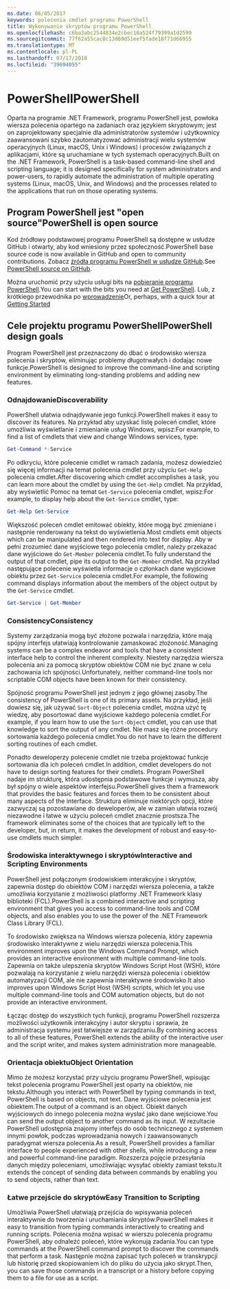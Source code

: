 ```yaml
---
ms.date: 06/05/2017
keywords: polecenia cmdlet programu PowerShell
title: Wykonywanie skryptów programu PowerShell
ms.openlocfilehash: c6ba3abc2544834e2cbec16a524f79399a1d2599
ms.sourcegitcommit: 77f62a55cac8c13d69d51eef5fade18f71d66955
ms.translationtype: MT
ms.contentlocale: pl-PL
ms.lasthandoff: 07/17/2018
ms.locfileid: "39094055"
---
```

# <a name="powershell"></a><span data-ttu-id="4c967-103">PowerShell</span><span class="sxs-lookup"><span data-stu-id="4c967-103">PowerShell</span></span>

<span data-ttu-id="4c967-104">Oparta na programie .NET Framework, programu PowerShell jest, powłoka wiersza polecenia opartego na zadaniach oraz językiem skryptowym; jest on zaprojektowany specjalnie dla administratorów systemów i użytkownicy zaawansowani szybko zautomatyzować administracji wielu systemów operacyjnych (Linux, macOS, Unix i Windows) i procesów związanych z aplikacjami, które są uruchamiane w tych systemach operacyjnych.</span><span class="sxs-lookup"><span data-stu-id="4c967-104">Built on the .NET Framework, PowerShell is a task-based command-line shell and scripting language; it is designed specifically for system administrators and power-users, to rapidly automate the administration of multiple operating systems (Linux, macOS, Unix, and Windows) and the processes related to the applications that run on those operating systems.</span></span>

## <a name="powershell-is-open-source"></a><span data-ttu-id="4c967-105">Program PowerShell jest "open source"</span><span class="sxs-lookup"><span data-stu-id="4c967-105">PowerShell is open source</span></span>

<span data-ttu-id="4c967-106">Kod źródłowy podstawowej programu PowerShell są dostępne w usłudze GitHub i otwarty, aby kod wniesiony przez społeczność.</span><span class="sxs-lookup"><span data-stu-id="4c967-106">PowerShell base source code is now available in GitHub and open to community contributions.</span></span>
<span data-ttu-id="4c967-107">Zobacz [źródła programu PowerShell w usłudze GitHub](https://github.com/powershell/powershell).</span><span class="sxs-lookup"><span data-stu-id="4c967-107">See [PowerShell source on GitHub](https://github.com/powershell/powershell).</span></span>

<span data-ttu-id="4c967-108">Można uruchomić przy użyciu usługi bits na [pobieranie programu PowerShell](https://github.com/PowerShell/PowerShell#get-powershell).</span><span class="sxs-lookup"><span data-stu-id="4c967-108">You can start with the bits you need at [Get PowerShell](https://github.com/PowerShell/PowerShell#get-powershell).</span></span>
<span data-ttu-id="4c967-109">Lub, z krótkiego przewodnika po [wprowadzenie](https://github.com/PowerShell/PowerShell/blob/master/docs/learning-powershell)</span><span class="sxs-lookup"><span data-stu-id="4c967-109">Or, perhaps, with a quick tour at [Getting Started](https://github.com/PowerShell/PowerShell/blob/master/docs/learning-powershell)</span></span>

## <a name="powershell-design-goals"></a><span data-ttu-id="4c967-110">Cele projektu programu PowerShell</span><span class="sxs-lookup"><span data-stu-id="4c967-110">PowerShell design goals</span></span>
<span data-ttu-id="4c967-111">Program PowerShell jest przeznaczony do dbać o środowisko wiersza polecenia i skryptów, eliminując problemy długotrwałych i dodając nowe funkcje.</span><span class="sxs-lookup"><span data-stu-id="4c967-111">PowerShell is designed to improve the command-line and scripting environment by eliminating long-standing problems and adding new features.</span></span>

### <a name="discoverability"></a><span data-ttu-id="4c967-112">Odnajdowanie</span><span class="sxs-lookup"><span data-stu-id="4c967-112">Discoverability</span></span>
<span data-ttu-id="4c967-113">PowerShell ułatwia odnajdywanie jego funkcji.</span><span class="sxs-lookup"><span data-stu-id="4c967-113">PowerShell makes it easy to discover its features.</span></span> <span data-ttu-id="4c967-114">Na przykład aby uzyskać listę poleceń cmdlet, które umożliwia wyświetlanie i zmienianie usług Windows, wpisz:</span><span class="sxs-lookup"><span data-stu-id="4c967-114">For example, to find a list of cmdlets that view and change Windows services, type:</span></span>

```powershell
Get-Command *-Service
```

<span data-ttu-id="4c967-115">Po odkryciu, które polecenie cmdlet w ramach zadania, możesz dowiedzieć się więcej informacji na temat polecenia cmdlet przy użyciu `Get-Help` polecenia cmdlet.</span><span class="sxs-lookup"><span data-stu-id="4c967-115">After discovering which cmdlet accomplishes a task, you can learn more about the cmdlet by using the `Get-Help` cmdlet.</span></span>
<span data-ttu-id="4c967-116">Na przykład, aby wyświetlić Pomoc na temat `Get-Service` polecenia cmdlet, wpisz:</span><span class="sxs-lookup"><span data-stu-id="4c967-116">For example, to display help about the `Get-Service` cmdlet, type:</span></span>

```powershell
Get-Help Get-Service
```
<span data-ttu-id="4c967-117">Większość poleceń cmdlet emitować obiekty, które mogą być zmieniane i następnie renderowany na tekst do wyświetlenia.</span><span class="sxs-lookup"><span data-stu-id="4c967-117">Most cmdlets emit objects which can be manipulated and then rendered into text for display.</span></span>
<span data-ttu-id="4c967-118">Aby w pełni zrozumieć dane wyjściowe tego polecenia cmdlet, należy przekazać dane wyjściowe do `Get-Member` polecenia cmdlet.</span><span class="sxs-lookup"><span data-stu-id="4c967-118">To fully understand the output of that cmdlet, pipe its output to the `Get-Member` cmdlet.</span></span>
<span data-ttu-id="4c967-119">Na przykład następujące polecenie wyświetla informacje o członkach dane wyjściowe obiektu przez `Get-Service` polecenia cmdlet.</span><span class="sxs-lookup"><span data-stu-id="4c967-119">For example, the following command displays information about the members of the object output by the `Get-Service` cmdlet.</span></span>

```powershell
Get-Service | Get-Member
```

### <a name="consistency"></a><span data-ttu-id="4c967-120">Consistency</span><span class="sxs-lookup"><span data-stu-id="4c967-120">Consistency</span></span>
<span data-ttu-id="4c967-121">Systemy zarządzania mogą być złożone pozwala i narzędzia, które mają spójny interfejs ułatwiają kontrolowanie zamaskować złożoność.</span><span class="sxs-lookup"><span data-stu-id="4c967-121">Managing systems can be a complex endeavor and tools that have a consistent interface help to control the inherent complexity.</span></span>
<span data-ttu-id="4c967-122">Niestety narzędzia wiersza polecenia ani za pomocą skryptów obiektów COM nie być znane w celu zachowania ich spójności.</span><span class="sxs-lookup"><span data-stu-id="4c967-122">Unfortunately, neither command-line tools nor scriptable COM objects have been known for their consistency.</span></span>

<span data-ttu-id="4c967-123">Spójność programu PowerShell jest jednym z jego głównej zasoby.</span><span class="sxs-lookup"><span data-stu-id="4c967-123">The consistency of PowerShell is one of its primary assets.</span></span>
<span data-ttu-id="4c967-124">Na przykład, jeśli dowiesz się, jak używać `Sort-Object` polecenia cmdlet, można użyć tę wiedzę, aby posortować dane wyjściowe każdego polecenia cmdlet.</span><span class="sxs-lookup"><span data-stu-id="4c967-124">For example, if you learn how to use the `Sort-Object` cmdlet, you can use that knowledge to sort the output of any cmdlet.</span></span>
<span data-ttu-id="4c967-125">Nie masz się różne procedury sortowania każdego polecenia cmdlet.</span><span class="sxs-lookup"><span data-stu-id="4c967-125">You do not have to learn the different sorting routines of each cmdlet.</span></span>

<span data-ttu-id="4c967-126">Ponadto deweloperzy polecenie cmdlet nie trzeba projektować funkcje sortowania dla ich poleceń cmdlet.</span><span class="sxs-lookup"><span data-stu-id="4c967-126">In addition, cmdlet developers do not have to design sorting features for their cmdlets.</span></span>
<span data-ttu-id="4c967-127">Program PowerShell nadaje im strukturę, która udostępnia podstawowe funkcje i wymusza, aby był spójny o wiele aspektów interfejsu.</span><span class="sxs-lookup"><span data-stu-id="4c967-127">PowerShell gives them a framework that provides the basic features and forces them to be consistent about many aspects of the interface.</span></span>
<span data-ttu-id="4c967-128">Struktura eliminuje niektórych opcji, które zazwyczaj są pozostawiane do deweloperów, ale w zamian ułatwia rozwój niezawodne i łatwe w użyciu poleceń cmdlet znacznie prostsza.</span><span class="sxs-lookup"><span data-stu-id="4c967-128">The framework eliminates some of the choices that are typically left to the developer, but, in return, it makes the development of robust and easy-to-use cmdlets much simpler.</span></span>

### <a name="interactive-and-scripting-environments"></a><span data-ttu-id="4c967-129">Środowiska interaktywnego i skryptów</span><span class="sxs-lookup"><span data-stu-id="4c967-129">Interactive and Scripting Environments</span></span>
<span data-ttu-id="4c967-130">PowerShell jest połączonym środowiskiem interakcyjne i skryptów, zapewnia dostęp do obiektów COM i narzędzi wiersza polecenia, a także umożliwia korzystanie z możliwości platformy .NET Framework klasy biblioteki (FCL).</span><span class="sxs-lookup"><span data-stu-id="4c967-130">PowerShell is a combined interactive and scripting environment that gives you access to command-line tools and COM objects, and also enables you to use the power of the .NET Framework Class Library (FCL).</span></span>

<span data-ttu-id="4c967-131">To środowisko zwiększa na Windows wiersza polecenia, który zapewnia środowisko interaktywne z wielu narzędzi wiersza polecenia.</span><span class="sxs-lookup"><span data-stu-id="4c967-131">This environment improves upon the Windows Command Prompt, which provides an interactive environment with multiple command-line tools.</span></span>
<span data-ttu-id="4c967-132">Zapewnia on także ulepszenia skryptów Windows Script Host (WSH), które pozwalają na korzystanie z wielu narzędzi wiersza polecenia i obiektów automatyzacji COM, ale nie zapewnia interaktywne środowisko.</span><span class="sxs-lookup"><span data-stu-id="4c967-132">It also improves upon Windows Script Host (WSH) scripts, which let you use multiple command-line tools and COM automation objects, but do not provide an interactive environment.</span></span>

<span data-ttu-id="4c967-133">Łącząc dostęp do wszystkich tych funkcji, programu PowerShell rozszerza możliwości użytkownik interakcyjny i autor skryptu i sprawia, że administracja systemu jest łatwiejsze w zarządzaniu.</span><span class="sxs-lookup"><span data-stu-id="4c967-133">By combining access to all of these features, PowerShell extends the ability of the interactive user and the script writer, and makes system administration more manageable.</span></span>

### <a name="object-orientation"></a><span data-ttu-id="4c967-134">Orientacja obiektu</span><span class="sxs-lookup"><span data-stu-id="4c967-134">Object Orientation</span></span>
<span data-ttu-id="4c967-135">Mimo że możesz korzystać przy użyciu programu PowerShell, wpisując tekst polecenia programu PowerShell jest oparty na obiektów, nie tekstu.</span><span class="sxs-lookup"><span data-stu-id="4c967-135">Although you interact with PowerShell by typing commands in text, PowerShell is based on objects, not text.</span></span>
<span data-ttu-id="4c967-136">Dane wyjściowe polecenia jest obiektem.</span><span class="sxs-lookup"><span data-stu-id="4c967-136">The output of a command is an object.</span></span>
<span data-ttu-id="4c967-137">Obiekt danych wyjściowych do innego polecenia można wysłać jako dane wejściowe.</span><span class="sxs-lookup"><span data-stu-id="4c967-137">You can send the output object to another command as its input.</span></span>
<span data-ttu-id="4c967-138">W rezultacie PowerShell udostępnia znajomy interfejs do osób technicznego z systemem innymi powłok, podczas wprowadzania nowych i zaawansowanych paradygmat wiersza polecenia.</span><span class="sxs-lookup"><span data-stu-id="4c967-138">As a result, PowerShell provides a familiar interface to people experienced with other shells, while introducing a new and powerful command-line paradigm.</span></span>
<span data-ttu-id="4c967-139">Rozszerza pojęcie przesyłania danych między poleceniami, umożliwiając wysyłać obiekty zamiast tekstu.</span><span class="sxs-lookup"><span data-stu-id="4c967-139">It extends the concept of sending data between commands by enabling you to send objects, rather than text.</span></span>

### <a name="easy-transition-to-scripting"></a><span data-ttu-id="4c967-140">Łatwe przejście do skryptów</span><span class="sxs-lookup"><span data-stu-id="4c967-140">Easy Transition to Scripting</span></span>
<span data-ttu-id="4c967-141">Umożliwia PowerShell ułatwiają przejścia do wpisywania poleceń interaktywnie do tworzenia i uruchamiania skryptów.</span><span class="sxs-lookup"><span data-stu-id="4c967-141">PowerShell makes it easy to transition from typing commands interactively to creating and running scripts.</span></span>
<span data-ttu-id="4c967-142">Polecenia można wpisać w wierszu polecenia programu PowerShell, aby odnaleźć poleceń, które wykonują zadania.</span><span class="sxs-lookup"><span data-stu-id="4c967-142">You can type commands at the PowerShell command prompt to discover the commands that perform a task.</span></span>
<span data-ttu-id="4c967-143">Następnie można zapisać tych poleceń w transkrypcji lub historię przed skopiowaniem ich do pliku do użycia jako skrypt.</span><span class="sxs-lookup"><span data-stu-id="4c967-143">Then, you can save those commands in a transcript or a history before copying them to a file for use as a script.</span></span>

